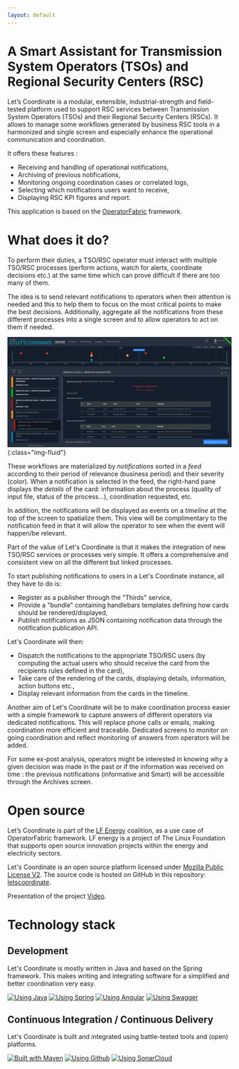```yaml
---
layout: default
---
```


# A Smart Assistant for Transmission System Operators (TSOs) and Regional Security Centers (RSC)

Let’s Coordinate is a modular, extensible, industrial-strength and field-tested platform used to support RSC services between Transmission System Operators (TSOs) and their Regional Security Centers (RSCs). It allows to manage some workflows generated by business RSC tools in a harmonized and single screen and especially enhance the operational communication and coordination.

It offers these features :
* Receiving and handling of operational notifications,
* Archiving of previous notifications,
* Monitoring ongoing coordination cases or correlated logs,
* Selecting which notifications users want to receive,
* Displaying RSC KPI figures and report.

This application is based on the [OperatorFabric](https://opfab.github.io/) framework.


# What does it do?

To perform their duties, a TSO/RSC operator must interact with multiple TSO/RSC processes (perform actions, watch for alerts, coordinate decisions etc.) 
at the same time which can prove difficult if there are too many of them.

The idea is to send relevant notifications to operators when their attention is needed and this to help them to focus on the most critical points to make the best decisions.
Additionally, aggregate all the notifications from these different processes into a single screen 
and to allow operators to act on them if needed.

![Feed screen layout](./assets/img/home_page.png){:class="img-fluid"}

These workflows are materialized by *notifications* sorted in a *feed* according to their period of relevance (business period) and their severity (color).
When a notification is selected in the feed, the right-hand pane displays the *details* of the card: information about the process 
(quality of input file, status of the process...), coordination requested, etc.

In addition, the notifications will be displayed as events on a *timeline* at the top of the screen to spatialize them.
This view will be complimentary to the notification feed in that it will allow the operator to see when the event will happen/be relevant.

Part of the value of Let's Coordinate is that it makes the integration of new TSO/RSC services or processes very simple.
It offers a comprehensive and consistent view on all the different but linked processes.

To start publishing notifications to users in a Let's Coordinate instance, all they have to do is:

* Register as a publisher through the "Thirds" service,
* Provide a "bundle" containing handlebars templates defining how cards should be rendered/displayed,
* Publish notifications as JSON containing notification data through the notification publication API.

Let's Coordinate will then:

* Dispatch the notifications to the appropriate TSO/RSC users (by computing the actual users who should receive the card from the recipients rules defined in the card),
* Take care of the rendering of the cards, displaying details, information, action buttons etc.,
* Display relevant information from the cards in the timeline.

Another aim of Let's Coordinate will be to make coordination process easier with a simple framework to capture answers of different operators via dedicated notifications.
This will replace phone calls or emails, making coordination more efficient and traceable.
Dedicated screens to monitor on going coordination and reflect monitoring of answers from operators will be added.

For some ex-post analysis, operators might be interested in knowing why a given decision was made in the past or if the information was received on time : the previous notifications (informative and Smart) will be accessible through the Archives screen.

# Open source

Let’s Coordinate is part of the [LF Energy](https://www.lfenergy.org/) coalition, as a use case of OperatorFabric framework. 
LF energy is a project of The Linux Foundation that supports open source innovation projects within the energy and electricity sectors.

Let's Coordinate is an open source platform licensed under [Mozilla Public License V2](https://www.mozilla.org/en-US/MPL/2.0/). 
The source code is hosted on GitHub in this repository: [letscoordinate](https://github.com/opfab/letscoordinate).

Presentation of the project [Video](https://www.youtube.com/watch?v=NRMrG9IJx2c).

# Technology stack

## Development
Let's Coordinate is mostly written in Java and based on the Spring framework. 
This makes writing and integrating software for a simplified and better coordination very easy.

[![Using Java](https://img.shields.io/badge/Using-Java-%237473C0.svg?style=for-the-badge)](https://www.oracle.com/fr/java/) 
[![Using Spring](https://img.shields.io/badge/Using-Spring-%236db33f.svg?style=for-the-badge)](https://spring.io/) 
[![Using Angular](https://img.shields.io/badge/Using-Angular-%237473C0.svg?style=for-the-badge)](https://angular.io/)
[![Using Swagger](https://img.shields.io/badge/Using-Swagger-%237473C0.svg?style=for-the-badge)](https://swagger.io/)

## Continuous Integration / Continuous Delivery
Let's Coordinate is built and integrated using battle-tested tools and (open) platforms. 

[![Built with Maven](https://img.shields.io/badge/Built%20with-Maven-%23410099.svg?style=for-the-badge)](https://maven.apache.org/)
[![Using Github](https://img.shields.io/badge/Using-Github%20Actions-%236db33f.svg?style=for-the-badge)](https://github.com/actions/) 
[![Using SonarCloud](https://img.shields.io/badge/Using-SonarCloud-%23FF647D.svg?style=for-the-badge)](https://sonarcloud.io/dashboard?id=org.lfenergy.operatorfabric%3Aletscoordinate)
